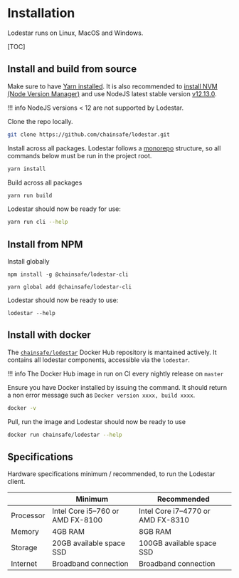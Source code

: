 # Installation

Lodestar runs on Linux, MacOS and Windows.

[TOC]

## Install and build from source

Make sure to have [Yarn installed](https://classic.yarnpkg.com/en/docs/install). It is also recommended to [install NVM (Node Version Manager)](https://github.com/nvm-sh/nvm) and use NodeJS latest stable version [v12.13.0](https://nodejs.org/en/blog/release/v12.13.0/).

<!-- prettier-ignore-start -->
!!! info
    NodeJS versions < 12 are not supported by Lodestar.
<!-- prettier-ignore-end -->

Clone the repo locally.

```bash
git clone https://github.com/chainsafe/lodestar.git
```

Install across all packages. Lodestar follows a [monorepo](https://github.com/lerna/lerna) structure, so all commands below must be run in the project root.

```bash
yarn install
```

Build across all packages

```bash
yarn run build
```

Lodestar should now be ready for use:

```bash
yarn run cli --help
```

## Install from NPM

Install globally

```
npm install -g @chainsafe/lodestar-cli
```

```
yarn global add @chainsafe/lodestar-cli
```

Lodestar should now be ready to use:

```
lodestar --help
```

## Install with docker

The [`chainsafe/lodestar`](https://hub.docker.com/r/chainsafe/lodestar) Docker Hub repository is mantained actively. It contains all lodestar components, accessible via the `lodestar`.

<!-- prettier-ignore-start -->
!!! info
    The Docker Hub image in run on CI every nightly release on `master`
<!-- prettier-ignore-end -->

Ensure you have Docker installed by issuing the command. It should return a non error message such as `Docker version xxxx, build xxxx`.

```bash
docker -v
```

Pull, run the image and Lodestar should now be ready to use

```bash
docker run chainsafe/lodestar --help
```

## Specifications

Hardware specifications minimum / recommended, to run the Lodestar client.

|           | Minimum                          | Recommended                       |
| --------- | -------------------------------- | --------------------------------- |
| Processor | Intel Core i5–760 or AMD FX-8100 | Intel Core i7–4770 or AMD FX-8310 |
| Memory    | 4GB RAM                          | 8GB RAM                           |
| Storage   | 20GB available space SSD         | 100GB available space SSD         |
| Internet  | Broadband connection             | Broadband connection              |
